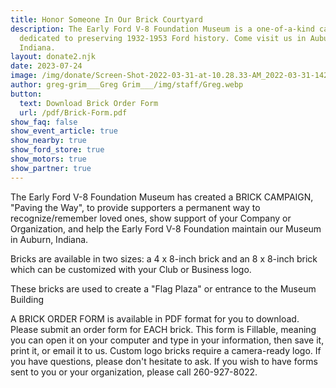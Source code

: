 ```yaml
---
title: Honor Someone In Our Brick Courtyard
description: The Early Ford V-8 Foundation Museum is a one-of-a-kind car museum
  dedicated to preserving 1932-1953 Ford history. Come visit us in Auburn,
  Indiana.
layout: donate2.njk
date: 2023-07-24
image: /img/donate/Screen-Shot-2022-03-31-at-10.28.33-AM_2022-03-31-142959_mfnl.webp
author: greg-grim___Greg Grim___/img/staff/Greg.webp
button:
  text: Download Brick Order Form
  url: /pdf/Brick-Form.pdf
show_faq: false
show_event_article: true
show_nearby: true
show_ford_store: true
show_motors: true
show_partner: true
---
```

The Early Ford V-8 Foundation Museum has created a BRICK CAMPAIGN,
"Paving the Way", to provide supporters a permanent way to recognize/remember loved ones, show support of your Company or Organization, and help the Early Ford V-8 Foundation maintain our Museum in Auburn, Indiana.

Bricks are available in two sizes: a 4 x 8-inch brick and an 8 x 8-inch brick which can be customized with your Club or Business logo.

These bricks are used to create a "Flag Plaza" or entrance to the Museum Building

A BRICK ORDER FORM is available in PDF format for you to download. Please submit an order form for EACH brick. This form is Fillable, meaning you can open it on your computer and type in your information, then save it, print it, or email it to us. Custom logo bricks require a camera-ready logo. If you have questions, please don't hesitate to ask. If you wish to have forms sent to you or your organization, please call 260-927-8022.

